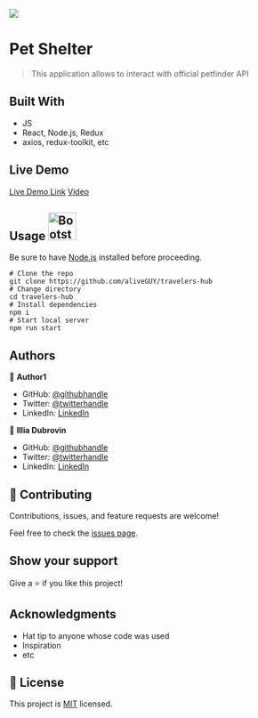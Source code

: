 ![](https://img.shields.io/badge/Microverse-blueviolet)

# Pet Shelter

> This application allows to interact with official petfinder API


## Built With

- JS
- React, Node.js, Redux
- axios, redux-toolkit, etc

## Live Demo

[Live Demo Link](https://livedemo.com)
[Video](https://www.loom.com/share/209d8e5054ae4ddd8a468ab54510162a)


## Usage  <img src="https://img.icons8.com/external-filled-outline-geotatah/344/external-engine-merger-and-acquisition-filled-outline-filled-outline-geotatah.png" alt="Bootstrap Icon" style="width: 50px; height: 50px">

Be sure to have [Node.js](https://nodejs.org/) installed before proceeding.

```shell
# Clone the repo
git clone https://github.com/aliveGUY/travelers-hub
# Change directory
cd travelers-hub
# Install dependencies
npm i
# Start local server
npm run start
```

## Authors

👤 **Author1**

- GitHub: [@githubhandle](https://github.com/githubhandle)
- Twitter: [@twitterhandle](https://twitter.com/twitterhandle)
- LinkedIn: [LinkedIn](https://linkedin.com/in/linkedinhandle)

👤 **Illia Dubrovin**

- GitHub: [@githubhandle](https://github.com/aliveGUY)
- Twitter: [@twitterhandle](https://twitter.com/Sciborskyy)
- LinkedIn: [LinkedIn](https://www.linkedin.com/in/ilya-dubrovin-921a2721b/)

## 🤝 Contributing

Contributions, issues, and feature requests are welcome!

Feel free to check the [issues page](../../issues/).

## Show your support

Give a ⭐️ if you like this project!

## Acknowledgments

- Hat tip to anyone whose code was used
- Inspiration
- etc

## 📝 License

This project is [MIT](./MIT.md) licensed.
